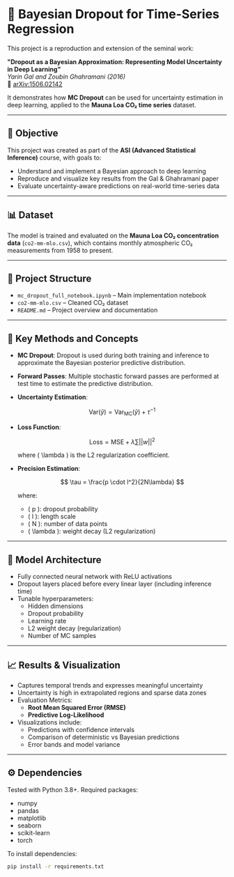 # 🧠 Bayesian Dropout for Time-Series Regression

This project is a reproduction and extension of the seminal work:

**"Dropout as a Bayesian Approximation: Representing Model Uncertainty in Deep Learning"**  
*Yarin Gal and Zoubin Ghahramani (2016)*  
📄 [arXiv:1506.02142](https://arxiv.org/abs/1506.02142)

It demonstrates how **MC Dropout** can be used for uncertainty estimation in deep learning, applied to the **Mauna Loa CO₂ time series** dataset.

---

## 🎯 Objective

This project was created as part of the **ASI (Advanced Statistical Inference)** course, with goals to:

- Understand and implement a Bayesian approach to deep learning
- Reproduce and visualize key results from the Gal & Ghahramani paper
- Evaluate uncertainty-aware predictions on real-world time-series data

---

## 📊 Dataset

The model is trained and evaluated on the **Mauna Loa CO₂ concentration data** (`co2-mm-mlo.csv`), which contains monthly atmospheric CO₂ measurements from 1958 to present.

---

## 📁 Project Structure

- `mc_dropout_full_notebook.ipynb` – Main implementation notebook
- `co2-mm-mlo.csv` – Cleaned CO₂ dataset
- `README.md` – Project overview and documentation

---

## 🧠 Key Methods and Concepts

- **MC Dropout**: Dropout is used during both training and inference to approximate the Bayesian posterior predictive distribution.

- **Forward Passes**: Multiple stochastic forward passes are performed at test time to estimate the predictive distribution.

- **Uncertainty Estimation**:

  $$
  \text{Var}(\hat{y}) = \text{Var}_{\text{MC}}(\hat{y}) + \tau^{-1}
  $$

- **Loss Function**:

  $$
  \text{Loss} = \text{MSE} + \lambda \sum ||w||^2
  $$

  where \( \lambda \) is the L2 regularization coefficient.

- **Precision Estimation**:

  $$
  \tau = \frac{p \cdot l^2}{2N\lambda}
  $$

  where:  
  - \( p \): dropout probability  
  - \( l \): length scale  
  - \( N \): number of data points  
  - \( \lambda \): weight decay (L2 regularization)



---

## 🧪 Model Architecture

- Fully connected neural network with ReLU activations
- Dropout layers placed before every linear layer (including inference time)
- Tunable hyperparameters:
  - Hidden dimensions
  - Dropout probability
  - Learning rate
  - L2 weight decay (regularization)
  - Number of MC samples

---

## 📈 Results & Visualization

- Captures temporal trends and expresses meaningful uncertainty
- Uncertainty is high in extrapolated regions and sparse data zones
- Evaluation Metrics:
  - **Root Mean Squared Error (RMSE)**
  - **Predictive Log-Likelihood**
- Visualizations include:
  - Predictions with confidence intervals
  - Comparison of deterministic vs Bayesian predictions
  - Error bands and model variance

---

## ⚙️ Dependencies

Tested with Python 3.8+. Required packages:

- numpy
- pandas
- matplotlib
- seaborn
- scikit-learn
- torch

To install dependencies:

```bash
pip install -r requirements.txt
